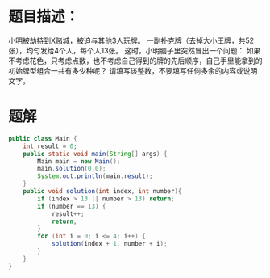 # 题目描述：
小明被劫持到X赌城，被迫与其他3人玩牌。
一副扑克牌（去掉大小王牌，共52张），均匀发给4个人，每个人13张。
这时，小明脑子里突然冒出一个问题：
如果不考虑花色，只考虑点数，也不考虑自己得到的牌的先后顺序，自己手里能拿到的初始牌型组合一共有多少种呢？
请填写该整数，不要填写任何多余的内容或说明文字。
# 题解
```java
public class Main {  
    int result = 0;  
    public static void main(String[] args) {  
        Main main = new Main();  
        main.solution(0,0);  
        System.out.println(main.result);  
    }  
    public void solution(int index, int number){  
        if (index > 13 || number > 13) return;  
        if (number == 13) {  
            result++;  
            return;  
        }  
        for (int i = 0; i <= 4; i++) {  
            solution(index + 1, number + i);  
        }  
    }  
}
```